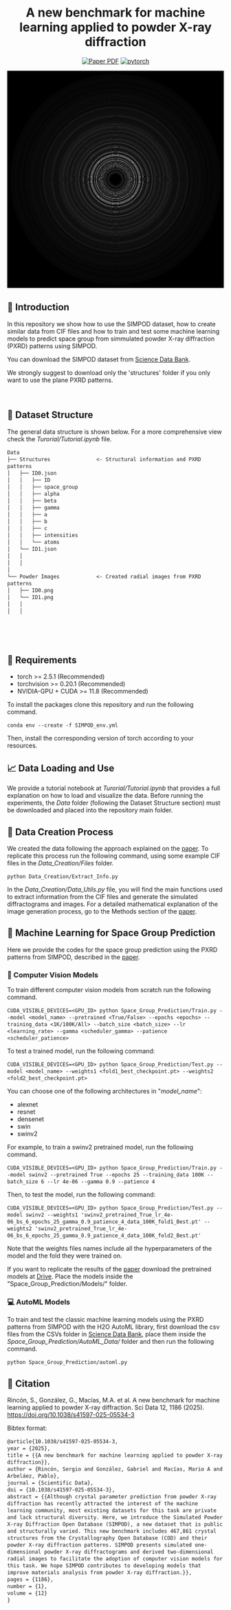 <div align="center">

# A new benchmark for machine learning applied to powder X-ray diffraction

[![Paper PDF](https://img.shields.io/badge/Paper-PDF-blue.svg)](https://doi.org/10.1038/s41597-025-05534-3)
[![pytorch](https://img.shields.io/badge/PyTorch_1.10+-ee4c2c?logo=pytorch&logoColor=white)](https://pytorch.org/get-started/locally/)


</div>

<div align="center">

![](imgs/Circ.png)

</div>

## :star2: Introduction

In this repository we show how to use the SIMPOD dataset, how to create similar data from CIF files and how to train and test some machine learning models to predict space group from simmulated powder X-ray diffraction (PXRD) patterns using SIMPOD.

You can download the SIMPOD dataset from [Science Data Bank](https://www.scidb.cn/en/detail?dataSetId=91574142078b45c79d532d97b294ed44).

We strongly suggest to download only the 'structures' folder if you only want to use the plane PXRD patterns. 

<br>

## :open_file_folder: Dataset Structure

The general data structure is shown below. For a more comprehensive view check the *Turorial/Tutorial.ipynb* file.

```
Data
├── Structures               <- Structural information and PXRD patterns
│   ├── ID0.json                                       
│   │   ├── ID                          
│   │   ├── space_group                 
│   │   ├── alpha                       
│   │   ├── beta                        
│   │   ├── gamma                       
│   │   ├── a                           
│   │   ├── b                           
│   │   ├── c                           
│   │   ├── intensities             
│   │   └── atoms            
│   └── ID1.json
│   │   
│   │   
│
└── Powder Images            <- Created radial images from PXRD patterns
│   ├── ID0.png
│   └── ID1.png
│   │   
│   │   
```
<br>
<br>

<br>

## :wrench: Requirements

- torch >= 2.5.1 (Recommended)
- torchvision >= 0.20.1 (Recommended)
- NVIDIA-GPU + CUDA >= 11.8 (Recommended)

To install the packages clone this repository and run the following command.

```
conda env --create -f SIMPOD_env.yml
```

Then, install the corresponding version of torch according to your resources.


## :chart_with_upwards_trend: Data Loading and Use

We provide a tutorial notebook at *Turorial/Tutorial.ipynb* that provides a full explanation on how to load and visualize the data. Before running the experiments, the *Data* folder (following the Dataset Structure section) must be downloaded and placed into the repository main folder.

## :crystal_ball: Data Creation Process

We created the data following the approach explained on the [paper](https://doi.org/10.1038/s41597-025-05534-3). To replicate this process run the following command, using some example CIF files in the *Data_Creation/Files* folder.

```
python Data_Creation/Extract_Info.py
```

In the *Data_Creation/Data_Utils.py* file, you will find the main functions used to extract information from the CIF files and generate the simulated diffractograms and images. For a detailed mathematical explanation of the image generation process, go to the Methods section of the [paper](https://doi.org/10.1038/s41597-025-05534-3).

## :robot: Machine Learning for Space Group Prediction

Here we provide the codes for the space group prediction using the PXRD patterns from SIMPOD, described in the [paper](https://doi.org/10.1038/s41597-025-05534-3). 

### :eyes: Computer Vision Models

To train different computer vision models from scratch run the following command.

```
CUDA_VISIBLE_DEVICES=<GPU_ID> python Space_Group_Prediction/Train.py --model <model_name> --pretrained <True/False> --epochs <epochs> --training_data <1K/100K/All> --batch_size <batch_size> --lr <learning_rate> --gamma <scheduler_gamma> --patience <scheduler_patience>
```

To test a trained model, run the following command:
```
CUDA_VISIBLE_DEVICES=<GPU_ID> python Space_Group_Prediction/Test.py --model <model_name> --weights1 <fold1_best_checkpoint.pt> --weights2 <fold2_best_checkpoint.pt>
```

You can choose one of the following architectures in "*model_name*":

* alexnet
* resnet
* densenet
* swin
* swinv2

For example, to train a swinv2 pretrained model, run the following command.
```
CUDA_VISIBLE_DEVICES=<GPU_ID> python Space_Group_Prediction/Train.py --model swinv2 --pretrained True --epochs 25 --training_data 100K --batch_size 6 --lr 4e-06 --gamma 0.9 --patience 4
```

Then, to test the model, run the following command:
```
CUDA_VISIBLE_DEVICES=<GPU_ID> python Space_Group_Prediction/Test.py --model swinv2 --weights1 'swinv2_pretrained_True_lr_4e-06_bs_6_epochs_25_gamma_0.9_patience_4_data_100K_fold1_Best.pt' --weights2 'swinv2_pretrained_True_lr_4e-06_bs_6_epochs_25_gamma_0.9_patience_4_data_100K_fold2_Best.pt'
```

Note that the weights files names include all the hyperparameters of the model and the fold they were trained on.

If you want to replicate the results of the [paper](https://doi.org/10.1038/s41597-025-05534-3) download the pretrained models at [Drive](https://drive.google.com/drive/folders/1K_tu-JUu6ksK4c-2MM3lmG0ZzxSAScjI?usp=drive_link). Place the models inside the "Space_Group_Prediction/Models/" folder.

### :computer: AutoML Models

To train and test the classic machine learning models using the PXRD patterns from SIMPOD with the H2O AutoML library, first download the csv files from the CSVs folder in [Science Data Bank](https://www.scidb.cn/en/detail?dataSetId=91574142078b45c79d532d97b294ed44), place them inside the *Space_Group_Prediction/AutoML_Data/* folder and then run the following command. 

```
python Space_Group_Prediction/automl.py
```

## :page_with_curl: Citation

Rincón, S., González, G., Macías, M.A. et al. A new benchmark for machine learning applied to powder X-ray diffraction. Sci Data 12, 1186 (2025). https://doi.org/10.1038/s41597-025-05534-3

Bibtex format:
```
@article{10.1038/s41597-025-05534-3, 
year = {2025}, 
title = {{A new benchmark for machine learning applied to powder X-ray diffraction}}, 
author = {Rincón, Sergio and González, Gabriel and Macías, Mario A and Arbeláez, Pablo}, 
journal = {Scientific Data}, 
doi = {10.1038/s41597-025-05534-3}, 
abstract = {{Although crystal parameter prediction from powder X-ray diffraction has recently attracted the interest of the machine learning community, most existing datasets for this task are private and lack structural diversity. Here, we introduce the Simulated Powder X-ray Diffraction Open Database (SIMPOD), a new dataset that is public and structurally varied. This new benchmark includes 467,861 crystal structures from the Crystallography Open Database (COD) and their powder X-ray diffraction patterns. SIMPOD presents simulated one-dimensional powder X-ray diffractograms and derived two-dimensional radial images to facilitate the adoption of computer vision models for this task. We hope SIMPOD contributes to developing models that improve materials analysis from powder X-ray diffraction.}}, 
pages = {1186}, 
number = {1}, 
volume = {12}
}
```

